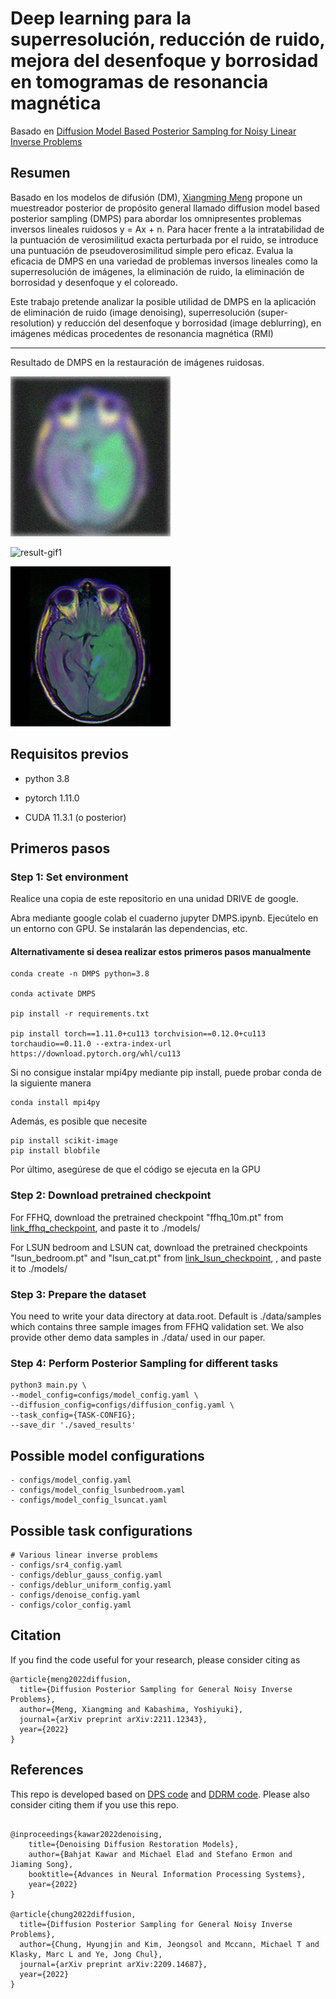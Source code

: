 # Deep learning para la superresolución, reducción de ruido, mejora del desenfoque y borrosidad en tomogramas de resonancia magnética

Basado en [Diffusion Model Based Posterior Samplng for Noisy Linear Inverse Problems](https://arxiv.org/abs/2211.12343)


## Resumen
Basado en los modelos de difusión (DM), [Xiangming Meng](https://github.com/mengxiangming/dmps) propone un muestreador posterior de propósito general llamado diffusion model based posterior sampling (DMPS) para abordar los omnipresentes problemas inversos lineales ruidosos y = Ax + n. Para hacer frente a la intratabilidad de la puntuación de verosimilitud exacta perturbada por el ruido, se introduce una puntuación de pseudoverosimilitud simple pero eficaz. Evalua la eficacia de DMPS en una variedad de problemas inversos lineales como la superresolución de imágenes, la eliminación de ruido, la eliminación de borrosidad y desenfoque y el coloreado.



Este trabajo pretende analizar la posible utilidad de DMPS en la aplicación de eliminación de ruido (image denoising), superresolución (super-resolution) y reducción del desenfoque y borrosidad (image deblurring), en imágenes médicas procedentes de resonancia magnética (RMI)


-----------------------------------------------------------------------------------------
Resultado de DMPS en la restauración de imágenes ruidosas.

![cover-img](./saved_results/model080000/deblur/gaussian/0.05/input/00004.png)

![result-gif1](./saved_results/model080000/deblur/gaussian/0.05/gif/00004.gif)

![cover-img](./saved_results/model080000/deblur/gaussian/0.05/truth/00004.png)


## Requisitos previos
- python 3.8

- pytorch 1.11.0

- CUDA 11.3.1 (o posterior)


## Primeros pasos 



### Step 1: Set environment

Realice una copia de este repositorio en una unidad DRIVE de google.

Abra mediante google colab el cuaderno jupyter DMPS.ipynb. Ejecútelo en un entorno con GPU. Se instalarán las dependencias, etc.

#### Alternativamente si desea realizar estos primeros pasos manualmente
```
conda create -n DMPS python=3.8

conda activate DMPS

pip install -r requirements.txt

pip install torch==1.11.0+cu113 torchvision==0.12.0+cu113 torchaudio==0.11.0 --extra-index-url https://download.pytorch.org/whl/cu113
```

Si no consigue instalar mpi4py mediante pip install, puede probar conda de la siguiente manera
```
conda install mpi4py
```

Además, es posible que necesite

```
pip install scikit-image
pip install blobfile
```

Por último, asegúrese de que el código se ejecuta en la GPU  


### Step 2:  Download pretrained checkpoint
For FFHQ, download the pretrained checkpoint "ffhq_10m.pt"  from  [link_ffhq_checkpoint](https://drive.google.com/drive/folders/1jElnRoFv7b31fG0v6pTSQkelbSX3xGZh?usp=sharing), and paste it to ./models/


For LSUN bedroom and LSUN cat, download the pretrained checkpoints "lsun_bedroom.pt"  and  "lsun_cat.pt"  from  [link_lsun_checkpoint](https://github.com/openai/guided-diffusion), , and paste it to ./models/

### Step 3:  Prepare the dataset
You need to write your data directory at data.root. Default is ./data/samples which contains three sample images from FFHQ validation set. We also provide other demo data samples in ./data/ used in our paper.

### Step 4: Perform Posterior Sampling for different tasks 

```
python3 main.py \
--model_config=configs/model_config.yaml \
--diffusion_config=configs/diffusion_config.yaml \
--task_config={TASK-CONFIG};
--save_dir './saved_results'
```



## Possible model configurations

```
- configs/model_config.yaml 
- configs/model_config_lsunbedroom.yaml
- configs/model_config_lsuncat.yaml

```


## Possible task configurations
```
# Various linear inverse problems
- configs/sr4_config.yaml
- configs/deblur_gauss_config.yaml
- configs/deblur_uniform_config.yaml
- configs/denoise_config.yaml
- configs/color_config.yaml

```


## Citation 
If you find the code useful for your research, please consider citing as 

```
@article{meng2022diffusion,
  title={Diffusion Posterior Sampling for General Noisy Inverse Problems},
  author={Meng, Xiangming and Kabashima, Yoshiyuki},
  journal={arXiv preprint arXiv:2211.12343},
  year={2022}
}

```


## References

This repo is developed based on  [DPS code](https://github.com/DPS2022/diffusion-posterior-sampling) and  [DDRM code](https://github.com/bahjat-kawar/ddrm). Please also consider citing them if you use this repo. 
```

@inproceedings{kawar2022denoising,
    title={Denoising Diffusion Restoration Models},
    author={Bahjat Kawar and Michael Elad and Stefano Ermon and Jiaming Song},
    booktitle={Advances in Neural Information Processing Systems},
    year={2022}
}

@article{chung2022diffusion,
  title={Diffusion Posterior Sampling for General Noisy Inverse Problems},
  author={Chung, Hyungjin and Kim, Jeongsol and Mccann, Michael T and Klasky, Marc L and Ye, Jong Chul},
  journal={arXiv preprint arXiv:2209.14687},
  year={2022}
}

```
